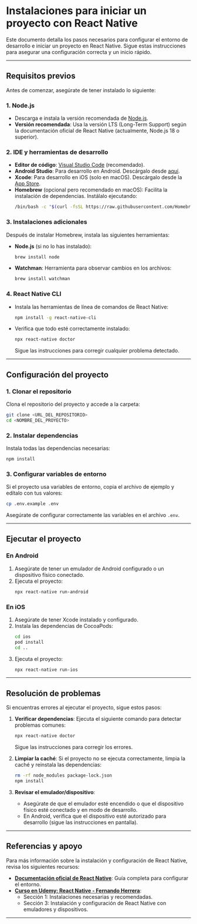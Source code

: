 # Instalaciones para iniciar un proyecto con React Native

Este documento detalla los pasos necesarios para configurar el entorno de desarrollo e iniciar un proyecto en React Native. Sigue estas instrucciones para asegurar una configuración correcta y un inicio rápido.

---

## Requisitos previos

Antes de comenzar, asegúrate de tener instalado lo siguiente:

### 1. **Node.js**
- Descarga e instala la versión recomendada de [Node.js](https://nodejs.org/).
- **Versión recomendada**: Usa la versión LTS (Long-Term Support) según la documentación oficial de React Native (actualmente, Node.js 18 o superior).

### 2. **IDE y herramientas de desarrollo**
- **Editor de código**: [Visual Studio Code](https://code.visualstudio.com/) (recomendado).
- **Android Studio**: Para desarrollo en Android. Descárgalo desde [aquí](https://developer.android.com/studio).
- **Xcode**: Para desarrollo en iOS (solo en macOS). Descárgalo desde la [App Store](https://developer.apple.com/xcode/).
- **Homebrew** (opcional pero recomendado en macOS): Facilita la instalación de dependencias. Instálalo ejecutando:
  ```bash
  /bin/bash -c "$(curl -fsSL https://raw.githubusercontent.com/Homebrew/install/HEAD/install.sh)"
  ```

### 3. **Instalaciones adicionales**
Después de instalar Homebrew, instala las siguientes herramientas:
- **Node.js** (si no lo has instalado):
  ```bash
  brew install node
  ```
- **Watchman**: Herramienta para observar cambios en los archivos:
  ```bash
  brew install watchman
  ```

### 4. **React Native CLI**
- Instala las herramientas de línea de comandos de React Native:
  ```bash
  npm install -g react-native-cli
  ```
- Verifica que todo esté correctamente instalado:
  ```bash
  npx react-native doctor
  ```
  Sigue las instrucciones para corregir cualquier problema detectado.

---

## Configuración del proyecto

### 1. **Clonar el repositorio**
Clona el repositorio del proyecto y accede a la carpeta:
```bash
git clone <URL_DEL_REPOSITORIO>
cd <NOMBRE_DEL_PROYECTO>
```

### 2. **Instalar dependencias**
Instala todas las dependencias necesarias:
```bash
npm install
```

### 3. **Configurar variables de entorno**
Si el proyecto usa variables de entorno, copia el archivo de ejemplo y edítalo con tus valores:
```bash
cp .env.example .env
```
Asegúrate de configurar correctamente las variables en el archivo `.env`.

---

## Ejecutar el proyecto

### **En Android**
1. Asegúrate de tener un emulador de Android configurado o un dispositivo físico conectado.
2. Ejecuta el proyecto:
   ```bash
   npx react-native run-android
   ```

### **En iOS**
1. Asegúrate de tener Xcode instalado y configurado.
2. Instala las dependencias de CocoaPods:
   ```bash
   cd ios
   pod install
   cd ..
   ```
3. Ejecuta el proyecto:
   ```bash
   npx react-native run-ios
   ```

---

## Resolución de problemas

Si encuentras errores al ejecutar el proyecto, sigue estos pasos:

1. **Verificar dependencias**:
   Ejecuta el siguiente comando para detectar problemas comunes:
   ```bash
   npx react-native doctor
   ```
   Sigue las instrucciones para corregir los errores.

2. **Limpiar la caché**:
   Si el proyecto no se ejecuta correctamente, limpia la caché y reinstala las dependencias:
   ```bash
   rm -rf node_modules package-lock.json
   npm install
   ```

3. **Revisar el emulador/dispositivo**:
   - Asegúrate de que el emulador esté encendido o que el dispositivo físico esté conectado y en modo de desarrollo.
   - En Android, verifica que el dispositivo esté autorizado para desarrollo (sigue las instrucciones en pantalla).

---

## Referencias y apoyo

Para más información sobre la instalación y configuración de React Native, revisa los siguientes recursos:

- **[Documentación oficial de React Native](https://reactnative.dev/docs/set-up-your-environment?platform=android)**: Guía completa para configurar el entorno.
- **[Curso en Udemy: React Native - Fernando Herrera](https://rimac.udemy.com/course/react-native-fh/)**:
  - Sección 1: Instalaciones necesarias y recomendadas.
  - Sección 3: Instalación y configuración de React Native con emuladores y dispositivos.

---
